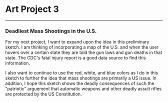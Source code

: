 # Art Project 3
------

### Deadliest Mass Shootings in the U.S.

For my next project, I want to expand upon the idea in this preliminary sketch. I am thinking of incorporating a map of the U.S. and when the user hovers over a certain state they are told the gun laws and gun deaths in that state. The CDC's fatal injury report is a good data source to find this information.

I also want to continue to use the red, white, and blue colors as I do in this sketch to further the idea that mass shootings are primarily a US issue. In addition, I hope this sketch shows the deadly consequences of such the "patriotic" arguement that automatic weapons and other deadly assult rifles are protected by the US Constitution. 

